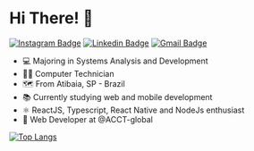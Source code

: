 # Hi There! 👋

[![Instagram Badge](https://img.shields.io/badge/-viana.jpg-ff2b8e?style=flat-square&logo=Instagram&logoColor=white&link=https://www.instagram.com/viana.jpg/)](https://www.instagram.com/viana.jpg/)
[![Linkedin Badge](https://img.shields.io/badge/-Lucas%20Viana-0e76a8?style=flat-square&logo=Linkedin&logoColor=white&link=https://www.linkedin.com/in/vianalucas80/)](https://www.linkedin.com/in/lucasviana80/) 
[![Gmail Badge](https://img.shields.io/badge/-vianalucas80@gmail.com-c14438?style=flat-square&logo=Gmail&logoColor=white&link=mailto:vianalucas80@gmail.com)](mailto:vianalucas80@gmail.com)

- 💻 Majoring in Systems Analysis and Development
- 👨‍💻 Computer Technician 
- 🗺️ From Atibaia, SP - Brazil 
- 📚 Currently studying web and mobile development
- ⚛️ ReactJS, Typescript, React Native and NodeJs enthusiast
- 💼 Web Developer at @ACCT-global

[![Top Langs](https://github-readme-stats.vercel.app/api/top-langs/?username=oiviana&layout=compact&theme=radical)](https://github.com/anuraghazra/github-readme-stats)


